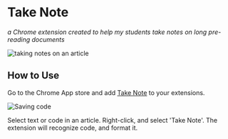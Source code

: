 # Take Note

_a Chrome extension created to help my students take notes on long pre-reading documents_

![taking notes on an article](https://raw.githubusercontent.com/githubschman/Take-Note-Chrome-Extension/master/images/edit.gif)

## How to Use

Go to the Chrome App store and add [Take Note](https://chrome.google.com/webstore/detail/take-note/jkhfbnadhkkefjioelljpcmkgnoamakg) to your extensions.

![Saving code](https://raw.githubusercontent.com/githubschman/Take-Note-Chrome-Extension/master/images/codify.gif)

Select text or code in an article. Right-click, and select 'Take Note'. The extension will recognize code, and format it.
